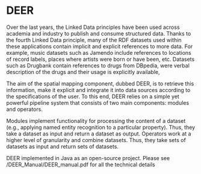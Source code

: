 DEER
=======

Over the last years, the Linked Data principles have been used across academia and industry to publish and consume structured data. Thanks to the fourth Linked Data principle, many of the RDF datasets used within these applications contain implicit and explicit references to more data. For example, music datasets such as Jamendo include references to locations of record labels, places where artists were born or have been, etc. Datasets such as Drugbank contain references to drugs from DBpedia, were verbal description of the drugs and their usage is explicitly available,

The aim of the spatial mapping component, dubbed DEER, is to retrieve this information, make it explicit and
integrate it into data sources according to the specifications of the user. To this end, DEER relies on a simple yet powerful pipeline system that consists of two main components: modules and operators.

Modules implement functionality for processing the content of a dataset (e.g., applying named entity recognition to a
particular property). Thus, they take a dataset as input and return a dataset as output.
Operators work at a higher level of granularity and combine datasets. Thus, they take sets of datasets as input and return sets of datasets.

DEER implemented in Java as an open-source project. Please see /DEER_Manual/DEER_manual.pdf for all the technical details
